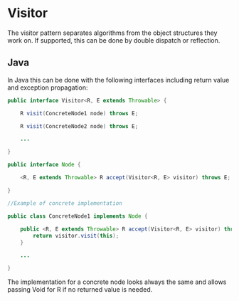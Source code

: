 # Visitor

The visitor pattern separates algorithms from the object structures they work on.
If supported, this can be done by double dispatch or reflection.

## Java

In Java this can be done with the following interfaces including return value and exception propagation:
```java
public interface Visitor<R, E extends Throwable> {

    R visit(ConcreteNode1 node) throws E;

    R visit(ConcreteNode2 node) throws E;

    ...

}

public interface Node {

    <R, E extends Throwable> R accept(Visitor<R, E> visitor) throws E;

}

//Example of concrete implementation

public class ConcreteNode1 implements Node {
    
    public <R, E extends Throwable> R accept(Visitor<R, E> visitor) throws E {
        return visitor.visit(this);
    }

    ...

}
```
The implementation for a concrete node looks always the same and allows passing Void for R if no returned value is needed.
